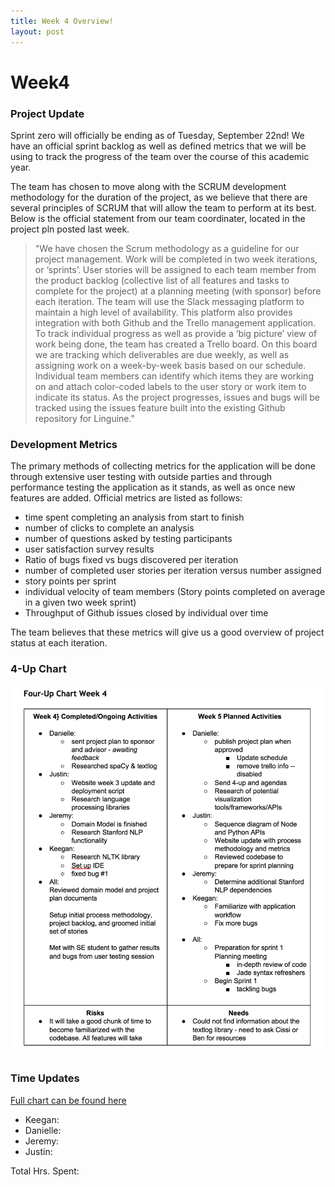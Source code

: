 ```yaml
---
title: Week 4 Overview!
layout: post
---
```


# Week4

### Project Update
Sprint zero will officially be ending as of Tuesday, September 22nd! We have an official sprint backlog as well as
defined metrics that we will be using to track the progress of the team over the course of this academic year.

The team has chosen to move along with the SCRUM development methodology for the duration of the project, as we
believe that there are several principles of SCRUM that will allow the team to perform at its best. Below is the official
statement from our team coordinater, located in the project pln posted last week. 

> "We have chosen the Scrum methodology as a guideline for our project management. Work will be completed in two week iterations, or ‘sprints’. User stories will be assigned to each team member from the product backlog (collective list of all features and tasks to complete for the project) at a planning meeting (with sponsor) before each iteration. The team will use the Slack messaging platform to maintain a high level of availability. This platform also provides integration with both Github and the Trello management application. To track individual progress as well as provide a ‘big picture’ view of work being done, the team has created a Trello board. On this board we are tracking which deliverables are due weekly, as well as assigning work on a week-by-week basis based on our schedule. Individual team members can identify which items they are working on and attach color-coded labels to the user story or work item to indicate its status. As the project progresses, issues and bugs will be tracked using the issues feature built into the existing Github repository for Linguine."

### Development Metrics

The primary methods of collecting metrics for the application will be done through extensive user testing with outside parties and
through performance testing the application as it stands, as well as once new features are added. Official metrics are listed as follows: 

* time spent completing an analysis from start to finish 
* number of clicks to complete an analysis 
* number of questions asked by testing participants
* user satisfaction survey results
* Ratio of bugs fixed vs bugs discovered per iteration
* number of completed user stories per iteration versus number assigned
* story points per sprint
* individual velocity of team members (Story points completed on average in a given two week sprint)
* Throughput of Github issues closed by individual over time

The team believes that these metrics will give us a good overview of project status at each iteration.

### 4-Up Chart
![Week 4 4-UP Chart]({{site.baseurl}}../../../images/week4-4up.png)

### Time Updates
[Full chart can be found here]({{site.baseurl}}../../../staticcontent/week4-timesheet.pdf)

* Keegan: 
* Danielle: 
* Jeremy: 
* Justin:  

Total Hrs. Spent: 
